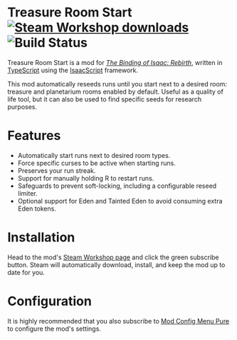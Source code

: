 # Treasure Room Start <a href="https://steamcommunity.com/sharedfiles/filedetails/?id=2560433301"><img src="https://img.shields.io/endpoint.svg?url=https%3A%2F%2Fshieldsio-steam-workshop.jross.me%2F2560433301%2Fsubscriptions-text&style=for-the-badge" alt="Steam Workshop downloads"></a> ![Build Status](https://github.com/siramok/treasure-room-start/actions/workflows/ci.yml/badge.svg)
Treasure Room Start is a mod for *[The Binding of Isaac: Rebirth](https://steamcommunity.com/sharedfiles/filedetails/?id=2560433301)*, written in [TypeScript](https://typescriptlang.org) using the [IsaacScript](https://isaacscript.github.io) framework.

This mod automatically reseeds runs until you start next to a desired room: treasure and planetarium rooms enabled by default. Useful as a quality of life tool, but it can also be used to find specific seeds for research purposes.
# Features
* Automatically start runs next to desired room types.
* Force specific curses to be active when starting runs.
* Preserves your run streak.
* Support for manually holding R to restart runs.
* Safeguards to prevent soft-locking, including a configurable reseed limiter.
* Optional support for Eden and Tainted Eden to avoid consuming extra Eden tokens.

# Installation
Head to the mod's [Steam Workshop page](https://steamcommunity.com/sharedfiles/filedetails/?id=2560433301) and click the green subscribe button. Steam will automatically download, install, and keep the mod up to date for you.

# Configuration
It is highly recommended that you also subscribe to [Mod Config Menu Pure](https://steamcommunity.com/sharedfiles/filedetails/?id=2681875787) to configure the mod's settings.
